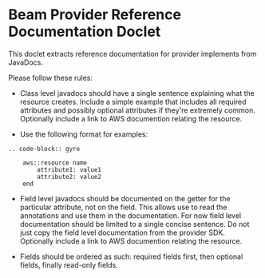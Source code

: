 Beam Provider Reference Documentation Doclet
============================================

This doclet extracts reference documentation for provider implements from
JavaDocs.

Please follow these rules:

- Class level javadocs should have a single sentence explaining what the
  resource creates.  Include a simple example that includes all required attributes
  and possibly optional attributes if they're extremely common.  Optionally 
  include a link to AWS documention relating the resource. 

- Use the following format for examples:

```
.. code-block:: gyro

    aws::resource name
        attribute1: value1
        attribute2: value2
    end
```

- Field level javadocs should be documented on the getter for the particular
  attribute, not on the field. This allows use to read the annotations and use them
  in the documentation. For now field level documentation should be limited to a single 
  concise sentence. Do not just copy the field level documentation from the provider
  SDK. Optionally include a link to AWS documention relating the resource.

- Fields should be ordered as such: required fields first, then optional fields, finally
  read-only fields.

